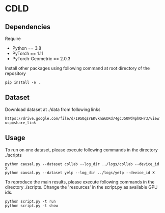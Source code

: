 # CDLD

## Dependencies

Require

- Python == 3.8
- PyTorch == 1.11
- PyTorch-Geometric == 2.0.3

Install other packages using following command at root directory of the repository

```
pip install -e .
```

## Dataset 

Download dataset at ./data from following links

```
https://drive.google.com/file/d/19SOqzYEKvkna6DKd74gcJ50Wd4phOHr3/view?usp=share_link
```
## Usage

To run on one dataset, please execute following commands in the directory ./scripts

```
python causal.py --dataset collab --log_dir ../logs/collab --device_id X 
python causal.py --dataset yelp --log_dir ../logs/yelp --device_id X 
```

To reproduce the main results, please execute following commands in the directory ./scripts. Change the 'resources' in the script.py as available GPU ids.

```
python script.py -t run
python script.py -t show
```



